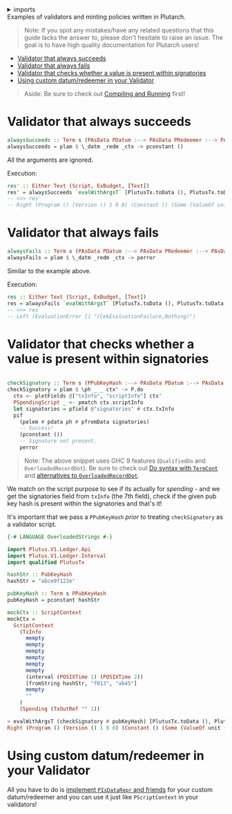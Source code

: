 <details>
<summary> imports </summary>
<p>

```haskell
{-# LANGUAGE QualifiedDo #-}
{-# LANGUAGE OverloadedRecordDot #-}
module Plutarch.Docs.ValidatorExample (alwaysSucceeds, checkSignatory, res', res, alwaysFails) where

import Plutarch.Prelude
import Plutarch.LedgerApi.V3 (PDatum, PRedeemer, PScriptContext, PPubKeyHash,
  PScriptInfo(PSpendingScript))
import Plutarch.Docs.Run (evalWithArgsT)
import Plutarch.Script (Script)
import qualified PlutusTx
import PlutusCore.Evaluation.Machine.ExBudget (ExBudget)
import qualified Plutarch.Monadic as P
import Data.Text (Text)
```

</p>
</details>
Examples of validators and minting policies written in Plutarch.

> Note: If you spot any mistakes/have any related questions that this guide lacks the answer to, please don't hesitate to raise an issue. The goal is to have high quality documentation for Plutarch users!

- [Validator that always succeeds](#validator-that-always-succeeds)
- [Validator that always fails](#validator-that-always-fails)
- [Validator that checks whether a value is present within signatories](#validator-that-checks-whether-a-value-is-present-within-signatories)
- [Using custom datum/redeemer in your Validator](#using-custom-datumredeemer-in-your-validator)

> Aside: Be sure to check out [Compiling and Running](./../Overview.md#compiling-and-running) first!

# Validator that always succeeds

```haskell
alwaysSucceeds :: Term s (PAsData PDatum :--> PAsData PRedeemer :--> PAsData PScriptContext :--> PUnit)
alwaysSucceeds = plam $ \_datm _redm _ctx -> pconstant ()
```

All the arguments are ignored.

Execution:

```haskell
res' :: Either Text (Script, ExBudget, [Text])
res' = alwaysSucceeds `evalWithArgsT` [PlutusTx.toData (), PlutusTx.toData (), PlutusTx.toData ()]
-- >>> res'
-- Right (Program () (Version () 1 0 0) (Constant () (Some (ValueOf unit ()))))
```

# Validator that always fails

```haskell
alwaysFails :: Term s (PAsData PDatum :--> PAsData PRedeemer :--> PAsData PScriptContext :--> PUnit)
alwaysFails = plam $ \_datm _redm _ctx -> perror
```

Similar to the example above.

Execution:

```haskell
res :: Either Text (Script, ExBudget, [Text])
res = alwaysFails `evalWithArgsT` [PlutusTx.toData (), PlutusTx.toData (), PlutusTx.toData ()]
-- >>> res
-- Left (EvaluationError [] "(CekEvaluationFailure,Nothing)")
```

# Validator that checks whether a value is present within signatories

```haskell

checkSignatory :: Term s (PPubKeyHash :--> PAsData PDatum :--> PAsData PRedeemer :--> PAsData PScriptContext :--> PUnit)
checkSignatory = plam $ \ph _ _ ctx' -> P.do
  ctx <- pletFields @["txInfo", "scriptInfo"] ctx'
  PSpendingScript _ <- pmatch ctx.scriptInfo
  let signatories = pfield @"signatories" # ctx.txInfo
  pif
    (pelem # pdata ph # pfromData signatories)
    -- Success!
    (pconstant ())
    -- Signature not present.
    perror
```

> Note: The above snippet uses GHC 9 features (`QualifiedDo` and `OverloadedRecordDot`). Be sure to check out [Do syntax with `TermCont`](./../Usage/DoSyntaxWithTermCont.md) and [alternatives to `OverloadedRecordDot`](../Typeclasses/PIsDataReprAndPDataFields.md#alternatives-to-overloadedrecorddot).

We match on the script purpose to see if its actually for _spending_ - and we get the signatories field from `txInfo` (the 7th field), check if the given pub key hash is present within the signatories and that's it!

It's important that we pass a `PPubKeyHash` _prior_ to treating `checkSignatory` as a validator script.

```hs
{-# LANGUAGE OverloadedStrings #-}

import Plutus.V1.Ledger.Api
import Plutus.V1.Ledger.Interval
import qualified PlutusTx

hashStr :: PubKeyHash
hashStr = "abce0f123e"

pubKeyHash :: Term s PPubKeyHash
pubKeyHash = pconstant hashStr

mockCtx :: ScriptContext
mockCtx =
  ScriptContext
    (TxInfo
      mempty
      mempty
      mempty
      mempty
      mempty
      mempty
      (interval (POSIXTime 1) (POSIXTime 2))
      [fromString hashStr, "f013", "ab45"]
      mempty
      ""
    )
    (Spending (TxOutRef "" 1))

> evalWithArgsT (checkSignatory # pubKeyHash) [PlutusTx.toData (), PlutusTx.toData (), PlutusTx.toData mockCtx]
Right (Program () (Version () 1 0 0) (Constant () (Some (ValueOf unit ()))))
```

# Using custom datum/redeemer in your Validator

All you have to do is [implement `PIsDataRepr` and friends](../Typeclasses/PIsDataReprAndPDataFields.md#implementing-pisdatarepr-and-friends) for your custom datum/redeemer and you can use it just like `PScriptContext` in your validators!
